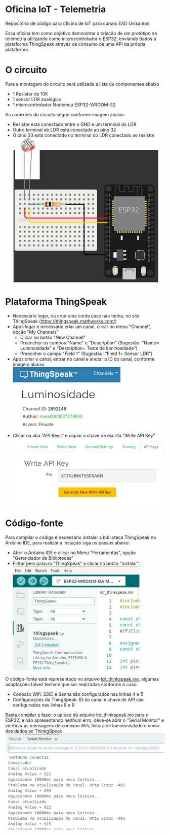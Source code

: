 # Oficina IoT - Telemetria
Repositório de código para oficina de IoT para cursos EAD Unisantos

Essa oficina tem como objetivo demonstrar a criação de um protótipo de telemetria utilizando como microcontrolador o ESP32, enviando dados a plataforma ThingSpeak através de consumo de uma API da própria plataforma.

# O circuito
Para a montagem do circuito será utilizada a lista de componentes abaixo
- 1 Resistor de 10K
- 1 sensor LDR analógico
- 1 microcontrolador Nodemcu ESP32-WROOM-32

As conexões do circuito segue conforme imagem abaixo:
- Resistor está conectado entre o GND e um terminal do LDR
- Outro terminal do LDR está conectado ao pino 32
- O pino 33 está conectado no terminal do LDR conectado ao resistor
<br>![Circuito](https://github.com/ferauche/EAD_IoT/blob/main/circuito.png)

# Plataforma ThingSpeak
- Necessário logar, ou criar uma conta caso não tenha, no site ThingSpeak (https://thingspeak.mathworks.com/)
- Após logar é necessário criar um canal, clicar no menu "Channel", opção "My Channels"
  - Clicar no botão "New Channel"
  - Preencher os campos "Name" e "Description" (Sugestão: "Name= Luminosidade" e "Description= Teste de luminosidade")
  - Preecnher o campo "Field 1" (Sugestão: "Field 1= Sensor LDR")
- Após criar o canal, entrar no canal e anotar o ID do canal, conforme imagem abaixo
  <br>![Id Channel](https://github.com/ferauche/EAD_IoT/blob/main/channel_Id.png)
- Clicar na aba "API Keys" e copiar a chave de escrita "Write API Key"
  <br>![API Key](https://github.com/ferauche/EAD_IoT/blob/main/api_keys.png)

# Código-fonte
Para compilar o código é necessário instalar a biblioteca ThingSpeak no Arduino IDE, para realizar a instação siga os passos abaixo:
- Abrir o Arduino IDE e clicar no Menu "Ferramentas", opção "Gerenciador de Bibliotecas"
- Filtrar pelo palavra "ThingSpeak" e clicar no botão "Instalar".
  <br>![ThinkSpeak Lib](https://github.com/ferauche/EAD_IoT/blob/main/thinkspeak_lib.png) 

O código-fonte está representado no arquivo [ldr_thinkspeak.ino](https://github.com/ferauche/EAD_IoT/blob/main/ldr_thinkspeak.ino), algumas adaptações talvez tenham que ser realizadas conforme o caso.
- Conexão Wifi: SSID e Senha são configurados nas linhas 4 e 5
- Configurações do ThingSpeak: ID do canal e chave de API são configurados nas linhas 8 e 9

Basta compilar e fazer o upload do arquivo lrd_thinkspeak.ino para o ESP32, e não apresentando nenhum erro, deve-se abrir o "Serial Monitor" e verificar as mensagens de conexão Wifi, leitura de luminonisdade e envio dos dados ao ThinkgSpeak
<br>![Serial Monitor](https://github.com/ferauche/EAD_IoT/blob/main/serial_monitor.png)
  

